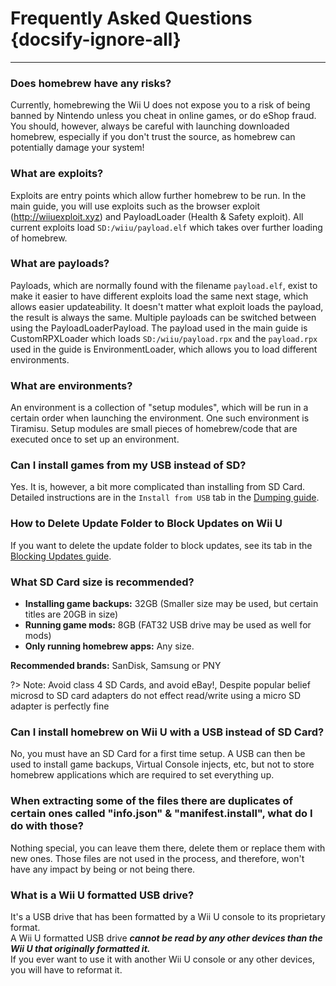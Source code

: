 # Frequently Asked Questions {docsify-ignore-all}
---

### Does homebrew have any risks?

Currently, homebrewing the Wii U does not expose you to a risk of being banned by Nintendo unless you cheat in online games, or do eShop fraud. You should, however, always be careful with launching downloaded homebrew, especially if you don't trust the source, as homebrew can potentially damage your system!

### What are exploits?

Exploits are entry points which allow further homebrew to be run. In the main guide, you will use exploits such as the browser exploit (http://wiiuexploit.xyz) and PayloadLoader (Health & Safety exploit). All current exploits load `SD:/wiiu/payload.elf` which takes over further loading of homebrew.

### What are payloads?

Payloads, which are normally found with the filename `payload.elf`, exist to make it easier to have different exploits load the same next stage, which allows easier updateability. It doesn't matter what exploit loads the payload, the result is always the same.
Multiple payloads can be switched between using the PayloadLoaderPayload.
The payload used in the main guide is CustomRPXLoader which loads `SD:/wiiu/payload.rpx` and the `payload.rpx` used in the guide is EnvironmentLoader, which allows you to load different environments.

### What are environments?

An environment is a collection of "setup modules", which will be run in a certain order when launching the environment. One such environment is Tiramisu.
Setup modules are small pieces of homebrew/code that are executed once to set up an environment.

### Can I install games from my USB instead of SD?

Yes. It is, however, a bit more complicated than installing from SD Card. Detailed instructions are in the `Install from USB` tab in the [Dumping guide](dump-games).

### How to Delete Update Folder to Block Updates on Wii U

If you want to delete the update folder to block updates, see its tab in the [Blocking Updates guide](block-updates).

### What SD Card size is recommended?

 - **Installing game backups:** 32GB (Smaller size may be used, but certain titles are 20GB in size)
 - **Running game mods:** 8GB (FAT32 USB drive may be used as well for mods)
 - **Only running homebrew apps:** Any size.

**Recommended brands:** SanDisk, Samsung or PNY

?> Note: Avoid class 4 SD Cards, and avoid eBay!, Despite popular belief microsd to SD card adapters do not effect read/write using a micro SD adapter is perfectly fine

### Can I install homebrew on Wii U with a USB instead of SD Card?

No, you must have an SD Card for a first time setup. A USB can then be used to install game backups, Virtual Console injects, etc, but not to store homebrew applications which are required to set everything up.

### When extracting some of the files there are duplicates of certain ones called "info.json" & "manifest.install", what do I do with those?

Nothing special, you can leave them there, delete them or replace them with new ones. Those files are not used in the process, and therefore, won't have any impact by being or not being there.

### What is a Wii U formatted USB drive?

It's a USB drive that has been formatted by a Wii U console to its proprietary format.  
A Wii U formatted USB drive ***cannot be read by any other devices than the Wii U that originally formatted it.***  
If you ever want to use it with another Wii U console or any other devices, you will have to reformat it.
